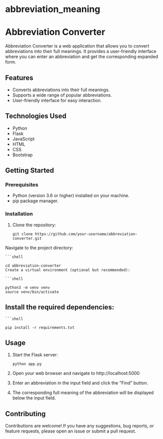 # abbreviation_meaning
# Abbreviation Converter

Abbreviation Converter is a web application that allows you to convert abbreviations into their full meanings. It provides a user-friendly interface where you can enter an abbreviation and get the corresponding expanded form.

## Features

- Converts abbreviations into their full meanings.
- Supports a wide range of popular abbreviations.
- User-friendly interface for easy interaction.

## Technologies Used

- Python
- Flask
- JavaScript
- HTML
- CSS
- Bootstrap

## Getting Started

### Prerequisites

- Python (version 3.6 or higher) installed on your machine.
- pip package manager.

### Installation

1. Clone the repository:

   ```shell
   git clone https://github.com/your-username/abbreviation-converter.git
Navigate to the project directory:

    ```shell

    cd abbreviation-converter
    Create a virtual environment (optional but recommended):

    ```shell

    python3 -m venv venv
    source venv/bin/activate

## Install the required dependencies:

    ```shell

    pip install -r requirements.txt

## Usage
1. Start the Flask server:

    ```shell
    python app.py

2. Open your web browser and navigate to http://localhost:5000

3. Enter an abbreviation in the input field and click the "Find" button.

4. The corresponding full meaning of the abbreviation will be displayed below the input field.

## Contributing

Contributions are welcome! If you have any suggestions, bug reports, or feature requests, please open an issue or submit a pull request.
